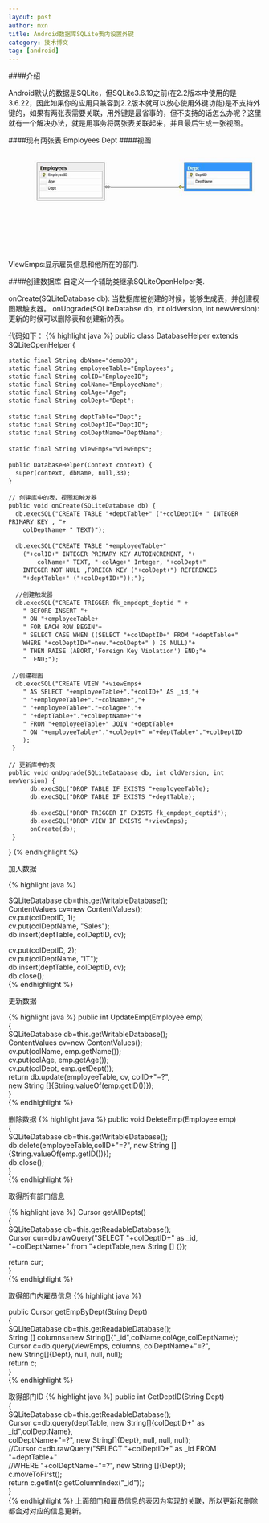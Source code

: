 ```yaml
---
layout: post
author: mxn
title: Android数据库SQLite表内设置外键
category: 技术博文
tag: [android]
---
```


####介绍

Android默认的数据是SQLite，但SQLite3.6.19之前(在2.2版本中使用的是3.6.22，因此如果你的应用只兼容到2.2版本就可以放心使用外键功能)是不支持外键的，如果有两张表需要关联，用外键是最省事的，但不支持的话怎么办呢？这里就有一个解决办法，就是用事务将两张表关联起来，并且最后生成一张视图。

####现有两张表
Employees
Dept
####视图
![](https://raw.githubusercontent.com/mxn21/mxn21.github.io/master/public/img/img2.JPG)

ViewEmps:显示雇员信息和他所在的部门.

####创建数据库
自定义一个辅助类继承SQLiteOpenHelper类.

onCreate(SQLiteDatabase db): 当数据库被创建的时候，能够生成表，并创建视图跟触发器。
onUpgrade(SQLiteDatabse db, int oldVersion, int newVersion): 更新的时候可以删除表和创建新的表。

代码如下：
{% highlight java %}
public class DatabaseHelper extends SQLiteOpenHelper {  
 
    static final String dbName="demoDB";  
    static final String employeeTable="Employees";  
    static final String colID="EmployeeID";  
    static final String colName="EmployeeName";  
    static final String colAge="Age";  
    static final String colDept="Dept";  
 
    static final String deptTable="Dept";  
    static final String colDeptID="DeptID";  
    static final String colDeptName="DeptName";  
 
    static final String viewEmps="ViewEmps";  
 
    public DatabaseHelper(Context context) {  
      super(context, dbName, null,33);   
    }  
 
    // 创建库中的表，视图和触发器
    public void onCreate(SQLiteDatabase db) {  
      db.execSQL("CREATE TABLE "+deptTable+" ("+colDeptID+ " INTEGER PRIMARY KEY , "+  
        colDeptName+ " TEXT)");  
 
      db.execSQL("CREATE TABLE "+employeeTable+"   
        ("+colID+" INTEGER PRIMARY KEY AUTOINCREMENT, "+  
            colName+" TEXT, "+colAge+" Integer, "+colDept+"   
        INTEGER NOT NULL ,FOREIGN KEY ("+colDept+") REFERENCES   
        "+deptTable+" ("+colDeptID+"));");  
 
      //创建触发器  
      db.execSQL("CREATE TRIGGER fk_empdept_deptid " +  
        " BEFORE INSERT "+  
        " ON "+employeeTable+  
        " FOR EACH ROW BEGIN"+  
        " SELECT CASE WHEN ((SELECT "+colDeptID+" FROM "+deptTable+"   
        WHERE "+colDeptID+"=new."+colDept+" ) IS NULL)"+  
        " THEN RAISE (ABORT,'Foreign Key Violation') END;"+  
        "  END;");  
 
     //创建视图  
      db.execSQL("CREATE VIEW "+viewEmps+  
        " AS SELECT "+employeeTable+"."+colID+" AS _id,"+  
        " "+employeeTable+"."+colName+","+  
        " "+employeeTable+"."+colAge+","+  
        " "+deptTable+"."+colDeptName+""+  
        " FROM "+employeeTable+" JOIN "+deptTable+  
        " ON "+employeeTable+"."+colDept+" ="+deptTable+"."+colDeptID  
        );  
     }  
 
    // 更新库中的表
    public void onUpgrade(SQLiteDatabase db, int oldVersion, int newVersion) {  
          db.execSQL("DROP TABLE IF EXISTS "+employeeTable);  
          db.execSQL("DROP TABLE IF EXISTS "+deptTable);  
 
          db.execSQL("DROP TRIGGER IF EXISTS fk_empdept_deptid");  
          db.execSQL("DROP VIEW IF EXISTS "+viewEmps);  
          onCreate(db);  
     }  
}
{% endhighlight  %}

加入数据

{% highlight java %}

SQLiteDatabase db=this.getWritableDatabase();  
 ContentValues cv=new ContentValues();  
   cv.put(colDeptID, 1);  
   cv.put(colDeptName, "Sales");  
   db.insert(deptTable, colDeptID, cv);  
 
   cv.put(colDeptID, 2);  
   cv.put(colDeptName, "IT");  
   db.insert(deptTable, colDeptID, cv);  
                     db.close();  
{% endhighlight  %}

更新数据

{% highlight java %}
public int UpdateEmp(Employee emp)  
  {  
   SQLiteDatabase db=this.getWritableDatabase();  
   ContentValues cv=new ContentValues();  
   cv.put(colName, emp.getName());  
   cv.put(colAge, emp.getAge());  
   cv.put(colDept, emp.getDept());  
   return db.update(employeeTable, cv, colID+"=?",   
    new String []{String.valueOf(emp.getID())});     
  }  
{% endhighlight  %}


删除数据
{% highlight java %}
public void DeleteEmp(Employee emp)  
  {  
   SQLiteDatabase db=this.getWritableDatabase();  
   db.delete(employeeTable,colID+"=?", new String [] {String.valueOf(emp.getID())});  
   db.close();  
  }  
{% endhighlight  %}

取得所有部门信息

{% highlight java %}
Cursor getAllDepts()  
  {  
   SQLiteDatabase db=this.getReadableDatabase();  
   Cursor cur=db.rawQuery("SELECT "+colDeptID+" as _id,   
    "+colDeptName+" from "+deptTable,new String [] {});  
 
   return cur;  
  }  
{% endhighlight  %}


取得部门内雇员信息
{% highlight java %}

public Cursor getEmpByDept(String Dept)  
  {  
   SQLiteDatabase db=this.getReadableDatabase();  
   String [] columns=new String[]{"_id",colName,colAge,colDeptName};  
   Cursor c=db.query(viewEmps, columns, colDeptName+"=?",   
    new String[]{Dept}, null, null, null);  
   return c;  
  }  
{% endhighlight  %}

取得部门ID
{% highlight java %}
public int GetDeptID(String Dept)  
  {  
   SQLiteDatabase db=this.getReadableDatabase();  
   Cursor c=db.query(deptTable, new String[]{colDeptID+" as _id",colDeptName},  
    colDeptName+"=?", new String[]{Dept}, null, null, null);  
   //Cursor c=db.rawQuery("SELECT "+colDeptID+" as _id FROM "+deptTable+"   
   //WHERE "+colDeptName+"=?", new String []{Dept});  
   c.moveToFirst();  
   return c.getInt(c.getColumnIndex("_id"));    
  }  
  {% endhighlight  %}
 上面部门和雇员信息的表因为实现的关联，所以更新和删除都会对对应的信息更新。
